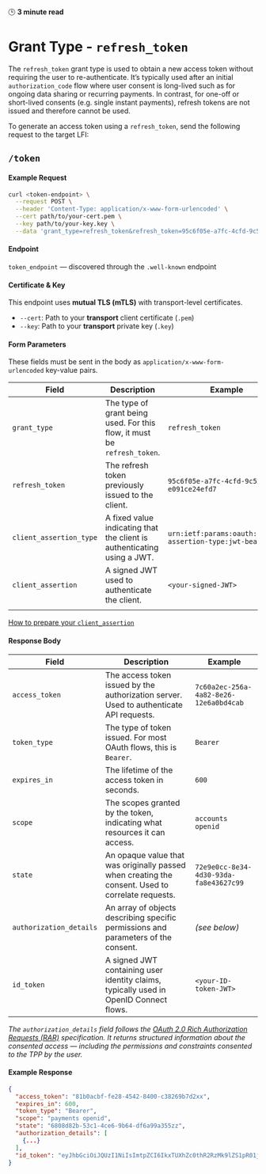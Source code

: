 
🕒 **3 minute read**

# Grant Type - `refresh_token`  

The `refresh_token` grant type is used to obtain a new access token without requiring the user to re-authenticate. It’s typically used after an initial `authorization_code` flow where user consent is long-lived such as for ongoing data sharing or recurring payments. In contrast, for one-off or short-lived consents (e.g. single instant payments), refresh tokens are not issued and therefore cannot be used.

To generate an access token using a `refresh_token`, send the following request to the target LFI:


## <Post/> `/token`


#### Example Request

```bash
curl <token-endpoint> \
  --request POST \
  --header 'Content-Type: application/x-www-form-urlencoded' \
  --cert path/to/your-cert.pem \
  --key path/to/your-key.key \
  --data 'grant_type=refresh_token&refresh_token=95c6f05e-a7fc-4cfd-9c52-e091ce24efd7&client_assertion_type=urn:ietf:params:oauth:client-assertion-type:jwt-bearer&client_assertion=<your-signed-JWT>'
```

#### Endpoint

`token_endpoint` — discovered through the `.well-known` endpoint

#### Certificate & Key

This endpoint uses **mutual TLS (mTLS)** with transport-level certificates.

- `--cert`: Path to your **transport** client certificate (`.pem`)
- `--key`: Path to your **transport** private key (`.key`)

#### Form Parameters

These fields must be sent in the body as `application/x-www-form-urlencoded` key-value pairs.

| Field                   | Description                                                                                   | Example                                                        |
|------------------------|-----------------------------------------------------------------------------------------------|----------------------------------------------------------------|
| `grant_type`            | The type of grant being used. For this flow, it must be `refresh_token`.                     | `refresh_token`                                                |
| `refresh_token`         | The refresh token previously issued to the client.                                           | `95c6f05e-a7fc-4cfd-9c52-e091ce24efd7`                         |
| `client_assertion_type` | A fixed value indicating that the client is authenticating using a JWT.                      | `urn:ietf:params:oauth:client-assertion-type:jwt-bearer`       |
| `client_assertion`      | A signed JWT used to authenticate the client.                                                | `<your-signed-JWT>`                                            |
                               |


[How to prepare your `client_assertion`](../implementation-guides/client-assertion)


#### Response Body

| Field                  | Description                                                                                          | Example                                       |
|------------------------|------------------------------------------------------------------------------------------------------|-----------------------------------------------|
| `access_token`         | The access token issued by the authorization server. Used to authenticate API requests.              | `7c60a2ec-256a-4a82-8e26-12e6a0bd4cab`         |
| `token_type`           | The type of token issued. For most OAuth flows, this is `Bearer`.                                    | `Bearer`                                      |
| `expires_in`           | The lifetime of the access token in seconds.                                                         | `600`                                         |
| `scope`                | The scopes granted by the token, indicating what resources it can access.                            | `accounts openid`                             |
| `state`                |  An opaque value that was originally passed when creating the consent. Used to correlate requests. | `72e9e0cc-8e34-4d30-93da-fa8e43627c99`         |
| `authorization_details`| An array of objects describing specific permissions and parameters of the consent.                                  | *(see below)*                                 |
| `id_token`             | A signed JWT containing user identity claims, typically used in OpenID Connect flows.                | `<your-ID-token-JWT>`                         |

*The `authorization_details` field follows the [OAuth 2.0 Rich Authorization Requests (RAR)](https://datatracker.ietf.org/doc/html/draft-ietf-oauth-rar) specification. It returns structured information about the consented access — including the permissions and constraints consented to the TPP by the user.*


#### Example Response

```json
{
  "access_token": "81b0acbf-fe28-4542-8400-c38269b7d2xx",
  "expires_in": 600,
  "token_type": "Bearer",
  "scope": "payments openid",
  "state": "6808d82b-53c1-4ce6-9b64-df6a99a355zz",
  "authorization_details": [
    {...}
  ],
  "id_token": "eyJhbGciOiJQUzI1NiIsImtpZCI6IkxTUXhZc0thR2RzMk9lZS1pR01jYmVLd3c0SXplNXo4bG10YWhJMDRHLTQi...REDACTED...ZTg="
}
```
<!-- 
<br>



<OAOperation :spec="spec" operationId="getTokenClientCredentials" />

<br><br>



<script setup  lang="ts">

import { onBeforeMount, onBeforeUnmount } from 'vue'
import { useTheme, generateCodeSample } from 'vitepress-openapi/client'

onBeforeMount(() => {
    useTheme({
        codeSamples: {
            availableLanguages: [
                {
                    lang: 'curl',
                    label: 'cURL',
                    highlighter: 'shell',
                },
                {
                    lang: 'python',
                    label: 'Python',
                    highlighter: 'python',
                },
                // ...useTheme().getCodeSamplesAvailableLanguages(),
            ],
            generator: async (lang, request) => {
                if (lang === 'curl') {
                    return editCurlRequest(await generateCodeSample(lang, request))
                }
                else if (lang === 'python') {
                    return editPythonRequest(await generateCodeSample(lang, request))
                }
            },
        },
    })
})

onBeforeUnmount(() => {
    useTheme().reset()
})


function editCurlRequest(requestStr) {
 const certLine = `--cert  path/to/your-cert.pem \  \\\n  --key path/to/your-key.key \ \\`;
  
  // Find the line before --data (we'll insert above that)
  const insertBefore = requestStr.indexOf('--data');

  if (insertBefore === -1) {
    throw new Error('Could not find --data in the curl string');
  }

  // Inject the cert/key lines before --data
  const updatedStr = requestStr.slice(0, insertBefore) +
    certLine + '\n  ' +
    requestStr.slice(insertBefore);

  return updatedStr;
}

function editPythonRequest(requestStr) {
 const insertBefore = requestStr.lastIndexOf(')');

  // Insert the cert argument before the last parenthesis, after a comma
  const certLine = "    cert=('path/to/your-cert.pem', 'path/to/your-key.key')\n";

  // If there's already a trailing comma, just append
  const updatedStr = requestStr.slice(0, insertBefore) +
    certLine +
    requestStr.slice(insertBefore);

  return updatedStr;
}


const spec = `openapi: 3.0.3
info:
  title: OAuth 2.0 Token Endpoint
  version: 1.0.0

paths:
  /token:
    post:
      summary: Get token via Client Credentials Grant
      operationId: getTokenClientCredentials
      requestBody:
        required: true
        content:
          application/x-www-form-urlencoded:
            schema:
              $ref: '#/components/schemas/ClientCredentialsGrant'
      responses:
        '200':
          description: Access token response
          content:
            application/json:
              schema:
                $ref: '#/components/schemas/TokenResponse'
components:
  schemas:
    ClientCredentialsGrant:
      type: object
      required:
        - grant_type
        - scope
        - client_assertion_type
        - client_assertion
      properties:
        grant_type:
          type: string
          enum: [client_credentials]
          example: client_credentials
        scope:
          type: string
        client_assertion_type:
          type: string
          enum: [urn:ietf:params:oauth:client-assertion-type:jwt-bearer]
          example: urn:ietf:params:oauth:client-assertion-type:jwt-bearer
        client_assertion:
          type: string

    TokenResponse:
      type: object
      properties:
        access_token:
          type: string
        token_type:
          type: string
        expires_in:
          type: integer
        refresh_token:
          type: string
`

</script> -->